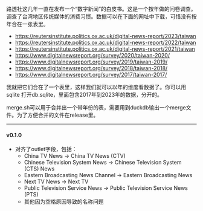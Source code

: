 路透社这几年一直在发布一个“数字新闻”的白皮书。这是一个按年做的问卷调查。调查了台湾地区传统媒体的消费习惯。数据可以在下面的网址中下载，可惜没有按年合在一张表里。

+ https://reutersinstitute.politics.ox.ac.uk/digital-news-report/2023/taiwan
+ https://reutersinstitute.politics.ox.ac.uk/digital-news-report/2022/taiwan
+ https://reutersinstitute.politics.ox.ac.uk/digital-news-report/2021/taiwan
+ https://www.digitalnewsreport.org/survey/2020/taiwan-2020/
+ https://www.digitalnewsreport.org/survey/2019/taiwan-2019/
+ https://www.digitalnewsreport.org/survey/2018/taiwan-2018/
+ https://www.digitalnewsreport.org/survey/2017/taiwan-2017/

我就把它们合在了一个表里，这样我们就可以以年的维度看数据了。你可以用sqlite 打开db.sqlite，里面包含2017年到2023年的数据，分开的。

merge.sh可以用于合并出一个带年份的表，需要用到duckdb输出一个merge文件。为了方便合并的文件在release里。

--- 

#### v0.1.0

+ 对齐了outlet字段，包括：
    + China TV News -> China TV News (CTV)
    + Chinese Television System News -> Chinese Television System (CTS) News
    + Eastern Broadcasting News Channel -> Eastern Broadcasting News
    + Next TV News -> Next TV
    + Public Television Service News -> Public Television Service News (PTS)
    + 其他因为空格原因导致的名称问题
